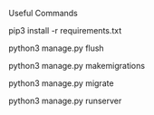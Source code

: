 Useful Commands

pip3 install -r requirements.txt

python3 manage.py flush

python3 manage.py makemigrations

python3 manage.py migrate

python3 manage.py runserver